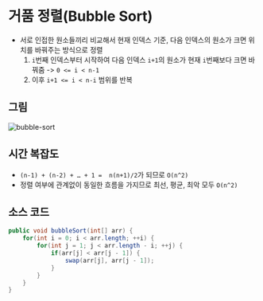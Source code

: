 # 거품 정렬(Bubble Sort)
- 서로 인접한 원소들끼리 비교해서 현재 인덱스 기준, 다음 인덱스의 원소가 크면 위치를 바꿔주는 방식으로 정렬
  1. `i`번째 인덱스부터 시작하여 다음 인덱스 `i+1`의 원소가 현재 `i`번째보다 크면 바꿔줌 -> `0 <= i < n-1`
  2. 이후 `i+1 <= i < n-i` 범위를 반복

## 그림
![bubble-sort](https://github.com/pray92/computer-science-study/assets/11500877/3b5bfe56-1c5e-4181-b795-7f3819543219)

## 시간 복잡도
- `(n-1) + (n-2) + … + 1 =  n(n+1)/2`가 되므로 `O(n^2)`
- 정렬 여부에 관계없이 동일한 흐름을 가지므로 최선, 평균, 최악 모두 `O(n^2)`

## 소스 코드
```java
public void bubbleSort(int[] arr) {
    for(int i = 0; i < arr.length; ++i) {
        for(int j = 1; j < arr.length - i; ++j) {
            if(arr[j] < arr[j - 1]) {
                swap(arr[j], arr[j - 1]);    
            }    
        }
    }    
}
```
